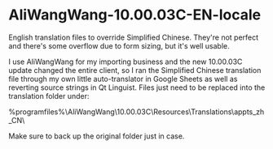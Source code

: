 # AliWangWang-10.00.03C-EN-locale
English translation files to override Simplified Chinese.
They're not perfect and there's some overflow due to form sizing, but it's well usable.

I use AliWangWang for my importing business and the new 10.00.03C update changed the entire client, so I ran the Simplified Chinese translation file through my own little auto-translator in Google Sheets as well as reverting source strings in Qt Linguist.
Files just need to be replaced into the translation folder under:

  %programfiles%\AliWangWang\10.00.03C\Resources\Translations\appts_zh_CN\
  
Make sure to back up the original folder just in case.
